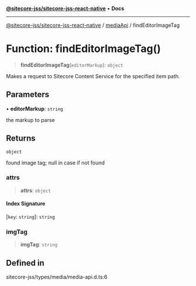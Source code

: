 [**@sitecore-jss/sitecore-jss-react-native**](../../../README.md) • **Docs**

***

[@sitecore-jss/sitecore-jss-react-native](../../../README.md) / [mediaApi](../README.md) / findEditorImageTag

# Function: findEditorImageTag()

> **findEditorImageTag**(`editorMarkup`): `object`

Makes a request to Sitecore Content Service for the specified item path.

## Parameters

• **editorMarkup**: `string`

the markup to parse

## Returns

`object`

found image tag; null in case if not found

### attrs

> **attrs**: `object`

#### Index Signature

 \[`key`: `string`\]: `string`

### imgTag

> **imgTag**: `string`

## Defined in

sitecore-jss/types/media/media-api.d.ts:6
